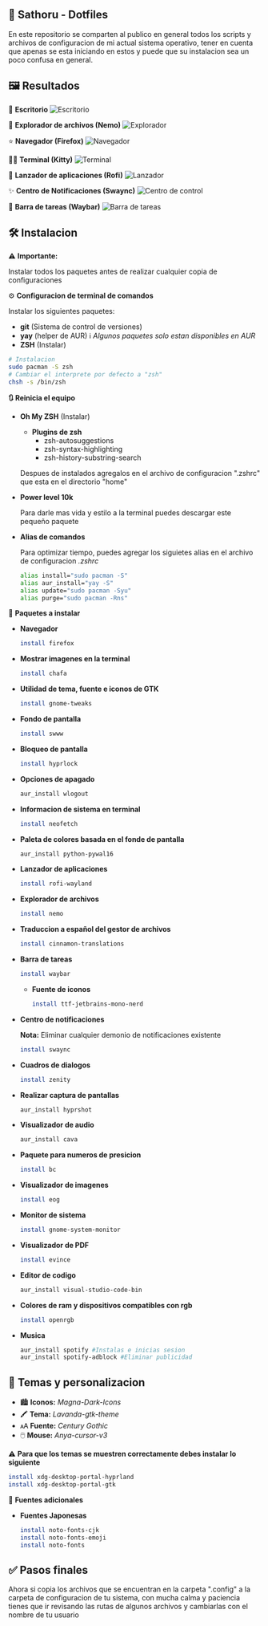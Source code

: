 ## 🚀 Sathoru - Dotfiles

En este repositorio se comparten al publico en general todos los scripts y archivos de configuracion de mi actual sistema operativo, tener en cuenta que apenas se esta iniciando en estos y puede que su instalacion sea un poco confusa en general.


## 🖼️ Resultados

🌟 **Escritorio**
![Escritorio](https://raw.githubusercontent.com/sathoru-dev/dotfiles/refs/heads/main/assets/desktop.png?raw=true)

🌠 **Explorador de archivos (Nemo)**
![Explorador](https://github.com/sathoru-dev/dotfiles/blob/main/assets/files.png?raw=true)

⭐ **Navegador (Firefox)**
![Navegador](https://github.com/sathoru-dev/dotfiles/blob/main/assets/firefox.png?raw=true)

🐱‍💻 **Terminal (Kitty)**
![Terminal](https://github.com/sathoru-dev/dotfiles/blob/main/assets/kitty.png?raw=true)

💫 **Lanzador de aplicaciones (Rofi)**
![Lanzador](https://github.com/sathoru-dev/dotfiles/blob/main/assets/rofi.png?raw=true)

✨ **Centro de Notificaciones (Swaync)**
![Centro de control](https://github.com/sathoru-dev/dotfiles/blob/main/assets/swaync.png?raw=true)

🌃 **Barra de tareas (Waybar)**
![Barra de tareas](https://github.com/sathoru-dev/dotfiles/blob/main/assets/waybar.png?raw=true)

## 🛠️ Instalacion

⚠️ **Importante:**

Instalar todos los paquetes antes de realizar cualquier copia de configuraciones

⚙️ **Configuracion de terminal de comandos**

Instalar los siguientes paquetes:
- **git** (Sistema de control de versiones)
- **yay** (helper de AUR) ℹ️ *Algunos paquetes solo estan disponibles en AUR* 
- **ZSH** (Instalar)
```bash
# Instalacion
sudo pacman -S zsh
# Cambiar el interprete por defecto a "zsh"
chsh -s /bin/zsh
```

**🔃 Reinicia el equipo**

-  **Oh My ZSH** (Instalar)

    - **Plugins de zsh**
        - zsh-autosuggestions
        - zsh-syntax-highlighting
        - zsh-history-substring-search

    Despues de instalados agregalos en el archivo de configuracion ".zshrc" que esta en el directorio "home"

- **Power level 10k**

    Para darle mas vida y estilo a la terminal puedes descargar este pequeño paquete

- **Alias de comandos**

    Para optimizar tiempo, puedes agregar los siguietes alias en el archivo de configuracion *.zshrc*
    ```sh
    alias install="sudo pacman -S"
    alias aur_install="yay -S"
    alias update="sudo pacman -Syu"
    alias purge="sudo pacman -Rns"
    ```

🧰 **Paquetes a instalar**

- **Navegador**
    ```bash
    install firefox
    ```

- **Mostrar imagenes en la terminal**
    ```bash
    install chafa
    ```

- **Utilidad de tema, fuente e iconos de GTK**
    ```bash
    install gnome-tweaks
    ```

- **Fondo de pantalla**
    ```bash
    install swww
    ```

- **Bloqueo de pantalla**
    ```bash
    install hyprlock
    ```

- **Opciones de apagado**
    ```bash
    aur_install wlogout
    ```

- **Informacion de sistema en terminal**
    ```bash
    install neofetch
    ```

- **Paleta de colores basada en el fonde de pantalla**
    ```bash
    aur_install python-pywal16
    ```

- **Lanzador de aplicaciones**
    ```bash
    install rofi-wayland
    ```

- **Explorador de archivos**
    ```bash
    install nemo
    ```

- **Traduccion a español del gestor de archivos**
    ```bash
    install cinnamon-translations
    ```

- **Barra de tareas**
    ```bash
    install waybar
    ```

    - **Fuente de iconos**
        ```bash
        install ttf-jetbrains-mono-nerd
        ```

- **Centro de notificaciones**

    **Nota:** Eliminar cualquier demonio de notificaciones existente

    ```bash
    install swaync
    ```

- **Cuadros de dialogos**
    ```bash
    install zenity
    ```

- **Realizar captura de pantallas**
    ```bash
    aur_install hyprshot
    ```

- **Visualizador de audio**
    ```bash
    aur_install cava
    ```

- **Paquete para numeros de presicion**
    ```bash
    install bc
    ```

- **Visualizador de imagenes**
    ```bash
    install eog
    ```

- **Monitor de sistema**
    ```bash
    install gnome-system-monitor
    ```

- **Visualizador de PDF**
    ```bash
    install evince
    ```

- **Editor de codigo**
    ```bash
    aur_install visual-studio-code-bin
    ```

- **Colores de ram y dispositivos compatibles con rgb**
    ```bash
    install openrgb
    ```

- **Musica**
    ```bash
    aur_install spotify #Instalas e inicias sesion
    aur_install spotify-adblock #Eliminar publicidad
    ```
## 🎨 Temas y personalizacion

- 🏙️ **Iconos:** *Magna-Dark-Icons*
- 🖍️ **Tema:** *Lavanda-gtk-theme*
- 🗚 **Fuente:** *Century Gothic*
- 🖱️ **Mouse:** *Anya-cursor-v3*

⚠️ **Para que los temas se muestren correctamente debes instalar lo siguiente**
```bash
install xdg-desktop-portal-hyprland
install xdg-desktop-portal-gtk
```

📄 **Fuentes adicionales**

- **Fuentes Japonesas**
    ```bash
    install noto-fonts-cjk
    install noto-fonts-emoji
    install noto-fonts
    ```

## ✅ Pasos finales

Ahora si copia los archivos que se encuentran en la carpeta ".config" a la carpeta de configuracion de tu sistema, con mucha calma y paciencia tienes que ir revisando las rutas de algunos archivos y cambiarlas con el nombre de tu usuario